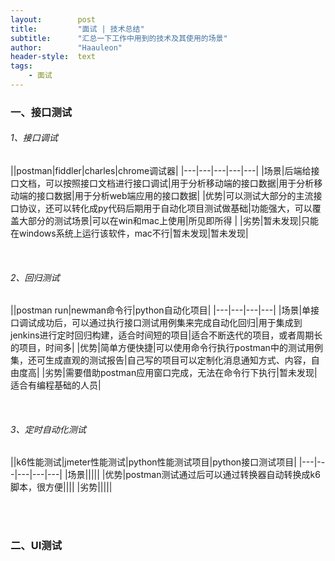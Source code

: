 ```yaml
---
layout:        post
title:         "面试 | 技术总结"
subtitle:      "汇总一下工作中用到的技术及其使用的场景"
author:        "Haauleon"
header-style:  text
tags:
    - 面试
---
```


### 一、接口测试
###### 1、接口调试

|\|postman|fiddler|charles|chrome调试器|
|---|---|---|---|---|
|场景|后端给接口文档，可以按照接口文档进行接口调试|用于分析移动端的接口数据|用于分析移动端的接口数据|用于分析web端应用的接口数据|
|优势|可以测试大部分的主流接口协议，还可以转化成py代码后期用于自动化项目测试做基础|功能强大，可以覆盖大部分的测试场景|可以在win和mac上使用|所见即所得 |
|劣势|暂未发现|只能在windows系统上运行该软件，mac不行|暂未发现|暂未发现|

<br>

###### 2、回归测试

|\|postman run|newman命令行|python自动化项目|
|---|---|---|---|
|场景|单接口调试成功后，可以通过执行接口测试用例集来完成自动化回归|用于集成到jenkins进行定时回归构建，适合时间短的项目|适合不断迭代的项目，或者周期长的项目，时间多|
|优势|简单方便快捷|可以使用命令行执行postman中的测试用例集，还可生成直观的测试报告|自己写的项目可以定制化消息通知方式、内容，自由度高|
|劣势|需要借助postman应用窗口完成，无法在命令行下执行|暂未发现|适合有编程基础的人员|

<br>    

###### 3、定时自动化测试

|\|k6性能测试|jmeter性能测试|python性能测试项目|python接口测试项目|
|---|---|---|---|---|
|场景|||||
|优势|postman测试通过后可以通过转换器自动转换成k6脚本，很方便||||
|劣势|||||

<br>
<br>

### 二、UI测试